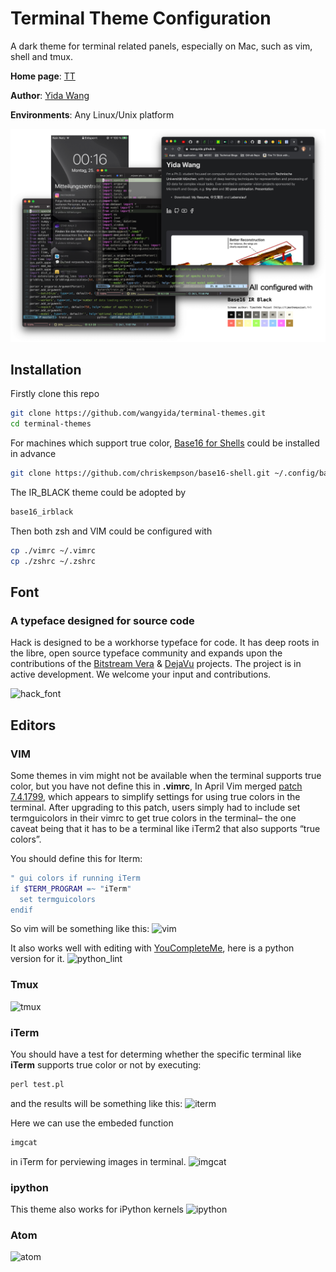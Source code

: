 # Terminal Theme Configuration

A dark theme for terminal related panels, especially on Mac, such as vim, shell and tmux.

**Home page**: [TT](https://wangyida.github.io/terminal-themes/)

**Author**: [Yida Wang](https://wangyida.github.io/)

**Environments**: Any Linux/Unix platform

![teasor](images/themes.png)

## Installation
Firstly clone this repo
```sh
git clone https://github.com/wangyida/terminal-themes.git
cd terminal-themes
```
For machines which support true color, [Base16 for Shells](https://github.com/chriskempson/base16) could be installed in advance
```sh
git clone https://github.com/chriskempson/base16-shell.git ~/.config/base16-shell
```
The IR_BLACK theme could be adopted by
```sh
base16_irblack
```
Then both zsh and VIM could be configured with 
```sh
cp ./vimrc ~/.vimrc
cp ./zshrc ~/.zshrc
```

## Font

### A typeface designed for source code

Hack is designed to be a workhorse typeface for code. It has deep roots in the libre, open source typeface community and expands upon the contributions of the [Bitstream Vera](https://www.gnome.org/fonts/) &amp; [DejaVu](http://dejavu-fonts.org/wiki/Main_Page) projects.  The project is in active development.  We welcome your input and contributions.

![hack_font](images/hack-specimen-2.png)

## Editors

### VIM

Some themes in vim might not be available when the terminal supports true color, but you have not define this in **.vimrc**, In April Vim merged [patch 7.4.1799](https://groups.google.com/forum/#!topic/vim_dev/mAhjlVqpKts), which appears to simplify settings for using true colors in the terminal. After upgrading to this patch, users simply had to include set termguicolors in their vimrc to get true colors in the terminal– the one caveat being that it has to be a terminal like iTerm2 that also supports “true colors”.

You should define this for Iterm:
```sh
" gui colors if running iTerm
if $TERM_PROGRAM =~ "iTerm"
  set termguicolors
endif
```

So vim will be something like this:
![vim](images/vim_dracula.png)

It also works well with editing with [YouCompleteMe](https://github.com/Valloric/YouCompleteMe), here is a python version for it.
![python_lint](images/python_lint.png)

### Tmux

![tmux](images/tmux.png)

### iTerm

You should have a test for determing whether the specific terminal like **iTerm** supports true color or not by executing:

```perl
perl test.pl
```
and the results will be something like this:
![iterm](images/true_color_test.png)

Here we can use the embeded function 

```sh
imgcat
``` 
in iTerm for perviewing images in terminal.
![imgcat](images/imgcat.png)

### ipython 

This theme also works for iPython kernels
![ipython](images/ipython.png)

### Atom

![atom](images/atom.png)
